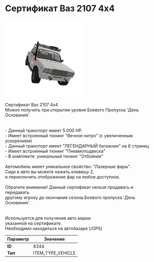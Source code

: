 # Сертификат Ваз 2107 4x4

![Item Image](../img/8344.webp?raw=true)

Сертификат Ваз 2107 4x4<br>Можно получить при открытии уровня Боевого Пропуска 'День Основания'.<br><br><br>- Данный транспорт имеет 5.000 HP.<br>- Имеет встроенный тюнинг "Вечное нитро" (с увеличенным ускорением)<br>- Данный транспорт имеет "ЛЕГЕНДАРНЫЙ багажник" на 6 страниц<br>- Имеет встроенный тюнинг "Пневмоподвеска"<br>- В комплекте: уникальный тюнинг "Отбойник"<br><br>Автомобиль имеет уникальное свойство: "Лазерные фары".<br>Сидя в авто вы можете нажать клавишу 2,<br>и переключить отображение фар на любое доступное.<br><br>Обратите внимание! Данный сертификат нельзя продавать и передавать<br>другому игроку до окончания сезона Боевого пропуска 'День Основания'.<br><br><br>Используется для получения авто марки <br>указанной на сертификате.<br>Необходимо находиться на автобазаре (/GPS)


| Параметр | Значение |
|----------|----------|
| **ID** | 8344 |
| **Тип** | ITEM_TYPE_VEHICLE |


